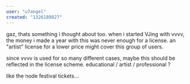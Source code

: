 ```yaml
---
user: "u7angel"
created: "1326189827"
---
```


gaz, thats something i thought about too. when i started VJing with vvvv, the money i made a year with this was never enough for a license. an "artist" license for a lower price might cover this group of users.

since vvvv is used for so many different cases, maybe this should be reflected in the license scheme. educational / artist / professional ?

like the node festival tickets...

